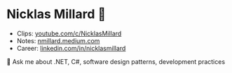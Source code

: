 
# Nicklas Millard 🤙  

- Clips: [youtube.com/c/NicklasMillard](https://youtube.com/c/NicklasMillard)
- Notes: [nmillard.medium.com](http://nmillard.medium.com)
- Career:  [linkedin.com/in/nicklasmillard](https://linkedin.com/in/nicklasmillard)

💬 Ask me about .NET, C#, software design patterns, development practices
